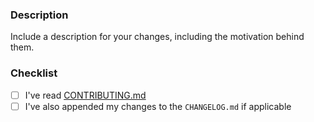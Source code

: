 ### Description

Include a description for your changes, including the motivation behind them.

### Checklist

- [ ] I've read [CONTRIBUTING.md](https://github.com/kmonad/kmonad/blob/master/CONTRIBUTING.md)
- [ ] I've also appended my changes to the `CHANGELOG.md` if applicable

